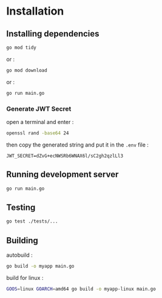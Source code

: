 # Installation

## Installing dependencies

```bash
go mod tidy
```

or :

```bash
go mod download
```

or :

```bash
go run main.go
```

### Generate JWT Secret

open a terminal and enter :

```bash
openssl rand -base64 24
```

then copy the generated string and put it in the `.env` file :

```env
JWT_SECRET=dZvG+ecNWSRb6WNAX6l/sC2gh2qzlLl3
```

## Running development server

```bash
go run main.go
```

## Testing

```bash
go test ./tests/...
```



## Building

autobuild :

```bash
go build -o myapp main.go
```

build for linux :

```bash
GOOS=linux GOARCH=amd64 go build -o myapp-linux main.go
```
